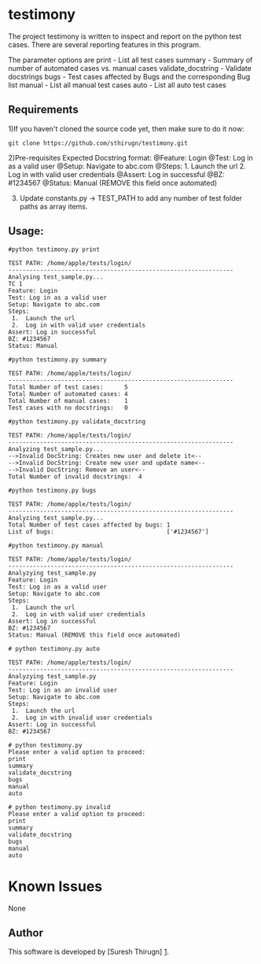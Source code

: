 testimony
=========
The project testimony is written to inspect and report on the python test cases.  There are several reporting features in this program.

The parameter options are
    print - List all test cases
    summary - Summary of number of automated cases vs. manual cases
    validate_docstring - Validate docstrings
    bugs - Test cases affected by Bugs and the corresponding Bug list
    manual - List all manual test cases
    auto - List all auto test cases

Requirements
------------
1)If you haven't cloned the source code yet, then make sure to do it now:

```
git clone https://github.com/sthirugn/testimony.git
```

2)Pre-requisites
  Expected Docstring format:
	@Feature: Login
	@Test: Log in as a valid user
	@Setup: Navigate to abc.com
	@Steps:
	 1.  Launch the url
	 2.  Log in with valid user credentials
	@Assert: Log in successful
	@BZ: #1234567
	@Status: Manual (REMOVE this field once automated)

3) Update constants.py -> TEST_PATH to add any number of test folder paths as array items.

Usage:
-----

```
#python testimony.py print

TEST PATH: /home/apple/tests/login/
----------------------------------------------------------------
Analysing test_sample.py...
TC 1
Feature: Login
Test: Log in as a valid user
Setup: Navigate to abc.com
Steps:
 1.  Launch the url
 2.  Log in with valid user credentials
Assert: Log in successful
BZ: #1234567
Status: Manual
```

```
#python testimony.py summary

TEST PATH: /home/apple/tests/login/
----------------------------------------------------------------
Total Number of test cases:      5
Total Number of automated cases: 4
Total Number of manual cases:    1
Test cases with no docstrings:   0
```

```
#python testimony.py validate_docstring

TEST PATH: /home/apple/tests/login/
----------------------------------------------------------------
Analyzing test_sample.py...
-->Invalid DocString: Creates new user and delete it<--
-->Invalid DocString: Create new user and update name<--
-->Invalid DocString: Remove an user<--
Total Number of invalid docstrings:  4
```

```
#python testimony.py bugs

TEST PATH: /home/apple/tests/login/
----------------------------------------------------------------
Analyzing test_sample.py...
Total Number of test cases affected by bugs: 1
List of bugs:                                ['#1234567']
```

```
#python testimony.py manual

TEST PATH: /home/apple/tests/login/
----------------------------------------------------------------
Analyzying test_sample.py
Feature: Login
Test: Log in as a valid user
Setup: Navigate to abc.com
Steps:
 1.  Launch the url
 2.  Log in with valid user credentials
Assert: Log in successful
BZ: #1234567
Status: Manual (REMOVE this field once automated)
```

```
# python testimony.py auto

TEST PATH: /home/apple/tests/login/
----------------------------------------------------------------
Analyzying test_sample.py
Feature: Login
Test: Log in as an invalid user
Setup: Navigate to abc.com
Steps:
 1.  Launch the url
 2.  Log in with invalid user credentials
Assert: Log in successful
BZ: #1234567
```

```
# python testimony.py
Please enter a valid option to proceed:
print
summary
validate_docstring
bugs
manual
auto
```

```
# python testimony.py invalid
Please enter a valid option to proceed:
print
summary
validate_docstring
bugs
manual
auto
```

Known Issues
============
None

Author
------

This software is developed by [Suresh Thirugn] [1].

[1]: https://github.com/sthirugn/   "Suresh Thirugn"
